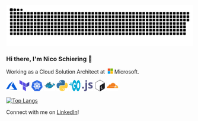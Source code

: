 ![GitHub Contributions](https://raw.githubusercontent.com/L480/L480/dynamic-assets/github-contribution-grid-snake.svg "GitHub Contributions")

### Hi there, I'm Nico Schiering 👋

Working as a Cloud Solution Architect at&nbsp;&nbsp;<img style="display: inline; height: 1em; width: auto;" src="./images/microsoft-icon.svg" alt="Microsoft Icon" /> Microsoft.

<p>
    <img src="./images/microsoft_azure-icon.svg" alt="Azure" width="30" height="30" alt="Azure Icon" />
    <img src="./images/terraformio-icon.svg" alt="Terraform" width="30" height="30" alt="Terraform Icon" />
    <img src="./images/kubernetes-icon.svg" alt="Kubernetes" width="30" height="30" alt="Kubernetes Icon" />
    <img src="./images/docker-icon.svg" alt="Docker" width="30" height="30" alt="Docker Icon" />
    <img src="./images/python-icon.svg" alt="Python" width="30" height="30" alt="Python Icon" />
    <img src="./images/golang-official.svg" alt="Go" width="30" height="30" alt="Go Icon" />
    <img src="./images/javascript-icon.svg" alt="Javascript" width="30" height="30" alt="Javascript Icon" />
    <img src="./images/gnu_bash-icon.svg" alt="Bash" width="30" height="30" alt="Bash Icon" />
    <img src="./images/cloudflare-icon.svg" alt="Cloudflare" width="30" height="30" alt="Cloudflare Icon" />
</p>

[![Top Langs](https://github-readme-stats.vercel.app/api/top-langs/?username=L480&layout=compact)](https://github.com/anuraghazra/github-readme-stats)

Connect with me on [LinkedIn](https://www.linkedin.com/in/nico-schiering/)!
